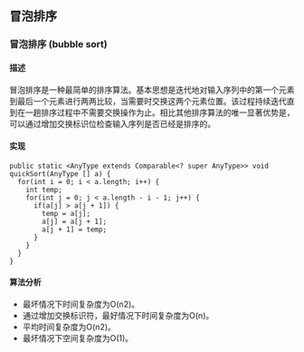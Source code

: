 ## 冒泡排序

### 冒泡排序 (bubble sort)
#### 描述
冒泡排序是一种最简单的排序算法。基本思想是迭代地对输入序列中的第一个元素到最后一个元素进行两两比较，当需要时交换这两个元素位置。该过程持续迭代直到在一趟排序过程中不需要交换操作为止。相比其他排序算法的唯一显著优势是，可以通过增加交换标识位检查输入序列是否已经是排序的。

#### 实现
```
public static <AnyType extends Comparable<? super AnyType>> void quickSort(AnyType [] a) {
  for(int i = 0; i < a.length; i++) {
    int temp;
    for(int j = 0; j < a.length - i - 1; j++) {
      if(a[j] > a[j + 1]) {
        temp = a[j];
        a[j] = a[j + 1];
        a[j + 1] = temp;
      }
    }
  }
}
```

#### 算法分析
* 最坏情况下时间复杂度为O(n2)。
* 通过增加交换标识符，最好情况下时间复杂度为O(n)。
* 平均时间复杂度为O(n2)。
* 最坏情况下空间复杂度为O(1)。
